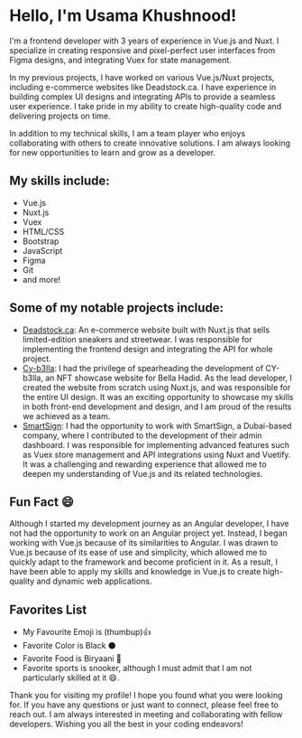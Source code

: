 # Hello, I'm Usama Khushnood!

I'm a frontend developer with 3 years of experience in Vue.js and Nuxt. I specialize in creating responsive and pixel-perfect user interfaces from Figma designs, and integrating Vuex for state management.

In my previous projects, I have worked on various Vue.js/Nuxt projects, including e-commerce websites like Deadstock.ca. I have experience in building complex UI designs and integrating APIs to provide a seamless user experience. I take pride in my ability to create high-quality code and delivering projects on time.

In addition to my technical skills, I am a team player who enjoys collaborating with others to create innovative solutions. I am always looking for new opportunities to learn and grow as a developer.

## My skills include:
* Vue.js
* Nuxt.js
* Vuex
* HTML/CSS
* Bootstrap
* JavaScript
* Figma
* Git
* and more!

## Some of my notable projects include:
* [Deadstock.ca](https://deadstock-v2-dev.deadstock.co/): An e-commerce website built with Nuxt.js that sells limited-edition sneakers and streetwear. I was responsible for implementing the frontend design and integrating the API for whole project.
* [Cy-b3lla](https://cy-b3lle.netlify.app/): I had the privilege of spearheading the development of CY-b3lla, an NFT showcase website for Bella Hadid. As the lead developer, I created the website from scratch using Nuxt.js, and was responsible for the entire UI design. It was an exciting opportunity to showcase my skills in both front-end development and design, and I am proud of the results we achieved as a team.
* [SmartSign](https://www.smartsign.com/): I had the opportunity to work with SmartSign, a Dubai-based company, where I contributed to the development of their admin dashboard. I was responsible for implementing advanced features such as Vuex store management and API integrations using Nuxt and Vuetify. It was a challenging and rewarding experience that allowed me to deepen my understanding of Vue.js and its related technologies.

## Fun Fact :smile:
Although I started my development journey as an Angular developer, I have not had the opportunity to work on an Angular project yet. Instead, I began working with Vue.js because of its similarities to Angular. I was drawn to Vue.js because of its ease of use and simplicity, which allowed me to quickly adapt to the framework and become proficient in it. As a result, I have been able to apply my skills and knowledge in Vue.js to create high-quality and dynamic web applications.

## Favorites List
* My Favourite Emoji is (thumbup):+1:
* Favorite Color is Black :black_circle:
* Favorite Food is Biryaani :fork_and_knife:
* Favorite sports is snooker, although I must admit that I am not particularly skilled at it :smile:.

Thank you for visiting my profile! I hope you found what you were looking for. If you have any questions or just want to connect, please feel free to reach out. I am always interested in meeting and collaborating with fellow developers. Wishing you all the best in your coding endeavors!
